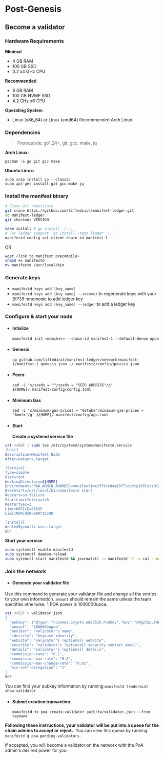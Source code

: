 # Post-Genesis

## Become a validator

### Hardware Requirements

**Minimal**

- 4 GB RAM
- 100 GB SSD
- 3.2 x4 GHz CPU

**Recommended**

- 8 GB RAM
- 100 GB NVME SSD
- 4.2 GHz x6 CPU

**Operating System**

- Linux (x86_64) or Linux (amd64) Recommended Arch Linux

### Dependencies

> Prerequisite: go1.24+, git, gcc, make, jq

**Arch Linux:**

```
pacman -S go git gcc make
```

**Ubuntu Linux:**

```
sudo snap install go --classic
sudo apt-get install git gcc make jq
```

### Install the manifest binary

```bash
# Clone git repository
git clone https://github.com/liftedinit/manifest-ledger.git
cd manifest-ledger
git checkout VERSION

make install # go install ./...
# For ledger support `go install -tags ledger ./...`
manifestd config set client chain-id manifest-1
```

OR

```bash
wget <link to manifest precompile>
chmod +x manifestd
mv manifestd /usr/local/bin
```

### Generate keys

- `manifestd keys add [key_name]`
- `manifestd keys add [key_name] --recover` to regenerate keys with your BIP39 mnemonic to add ledger key
- `manifestd keys add [key_name] --ledger` to add a ledger key

### Configure & start your node

- #### Intialize
  `manifestd init <moniker> --chain-id manifest-1 --default-denom upoa`
- #### Genesis
  `cp github.com/liftedinit/manifest-ledger/network/manifest-1/manifest-1_genesis.json ~/.manifestd/config/genesis.json`
- #### Peers
  `sed -i 's/seeds = ""/seeds = "SEED_ADDRESS"/g' ${HOME}/.manifest/config/config.toml`
- #### Minimum Gas
  `sed -i 's/minimum-gas-prices = "0stake"/minimum-gas-prices = "0umfx"/g' ${HOME}/.manifest/config/app.toml`
- #### Start
  **Create a systemd service file**

```bash
cat <<EOF | sudo tee /etc/systemd/system/manifestd.service
[Unit]
Description=Manifest Node
After=network.target

[Service]
Type=simple
User=root
WorkingDirectory=${HOME}
Environment="POA_ADMIN_ADDRESS=manifest1wxjfftrc0emj5f7ldcvtpj05lxtz3t2npghwsf"
ExecStart=/usr/local/bin/manifestd start
Restart=on-failure
StartLimitInterval=0
RestartSec=3
LimitNOFILE=65535
LimitMEMLOCK=209715200

[Install]
WantedBy=multi-user.target
EOF
```

**Start your service**

```bash
sudo systemctl enable manifestd
sudo systemctl daemon-reload
sudo sytemctl start manifestd && journalctl -u manifestd -f -o cat --no-hostname
```

### Join the network

- #### Generate your validator file

Use this command to generate your validator file and change all the entries to your own information. `amount` should remain the same unless the team specifies otherwise. 1 POA power is 1000000upoa.

```bash
cat <<EOF > validator.json
{
  "pubkey": {"@type":"/cosmos.crypto.ed25519.PubKey","key":"oWg2ISpLF405Jcm2vXV+2v4fnjodh6aafuIdeoW+rUw="},
  "amount": "1000000upoa",
  "moniker": "validator's name",
  "identity": "keybase-identity",
  "website": "validator's (optional) website",
  "security": "validator's (optional) security contact email",
  "details": "validator's (optional) details",
  "commission-rate": "0.1",
  "commission-max-rate": "0.2",
  "commission-max-change-rate": "0.01",
  "min-self-delegation": "1"
}
EOF

```

You can find your pubkey information by running `manifestd tendermint show-validator`

- #### Submit creation transaction
  `manifestd tx poa create-validator path/to/validator.json --from keyname`

**Following these instructions, your validator will be put into a queue for the chain admins to accept or reject.**. You can view this queue by running `manifestd q poa pending-validators`.

If accepted, you will become a validator on the network with the PoA admin's desired power for you.
